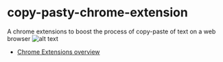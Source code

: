# copy-pasty-chrome-extension
A chrome extensions to boost the process of copy-paste of text on a web browser
![alt text](https://www.cyclonis.com/images/2018/03/use-cyclonis-password-manager-google-chrome-extension.jpg)
- [Chrome Extensions overview](https://developer.chrome.com/extensions)
